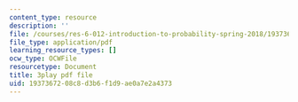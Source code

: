```yaml
---
content_type: resource
description: ''
file: /courses/res-6-012-introduction-to-probability-spring-2018/1937367208c8d3b6f1d9ae0a7e2a4373_MlsVWPWIxHI.pdf
file_type: application/pdf
learning_resource_types: []
ocw_type: OCWFile
resourcetype: Document
title: 3play pdf file
uid: 19373672-08c8-d3b6-f1d9-ae0a7e2a4373
---
```

